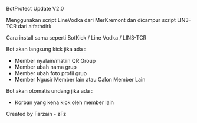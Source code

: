 BotProtect Update V2.0

Menggunakan script LineVodka dari MerKremont dan dicampur script LIN3-TCR dari alfathdirk

Cara install sama seperti BotKick / Line Vodka / LIN3-TCR
 

Bot akan langsung kick jika ada :
- Member nyalain/matiin QR Group
- Member ubah nama grup
- Member ubah foto profil grup
- Member Ngusir Member lain atau Calon Member Lain

Bot akan otomatis undang jika ada :
- Korban yang kena kick oleh member lain


Created by Farzain - zFz
